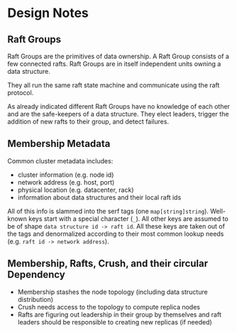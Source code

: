 # Design Notes

## Raft Groups

Raft Groups are the primitives of data ownership. A Raft Group consists of a few connected rafts. Raft Groups are in itself independent units owning a data structure.

They all run the same raft state machine and communicate using the raft protocol.

As already indicated different Raft Groups have no knowledge of each other and are the safe-keepers of a data structure. They elect leaders, trigger the addition of new rafts to their group, and detect failures.

## Membership Metadata

Common cluster metadata includes:
* cluster information (e.g. node id)
* network address (e.g. host, port)
* physical location (e.g. datacenter, rack)
* information about data structures and their local raft ids

All of this info is slammed into the serf tags (one ```map[string]string```). Well-known keys start with a special character (```_```). All other keys are assumed to be of shape ```data structure id -> raft id```. All these keys are taken out of the tags and denormalized according to their most common lookup needs (e.g. ```raft id -> network address```).

## Membership, Rafts, Crush, and their circular Dependency

* Membership stashes the node topology (including data structure distribution)
* Crush needs access to the topology to compute replica nodes
* Rafts are figuring out leadership in their group by themselves and raft leaders should be responsible to creating new replicas (if needed)
